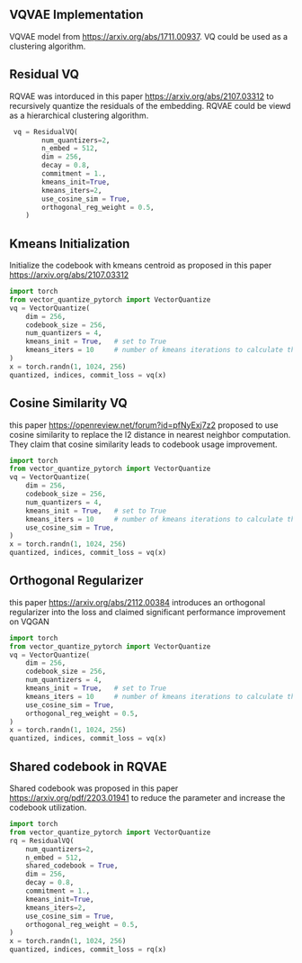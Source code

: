 ## VQVAE Implementation

VQVAE model from https://arxiv.org/abs/1711.00937. VQ could be used as a clustering algorithm.


## Residual VQ

RQVAE was intorduced in this paper https://arxiv.org/abs/2107.03312 to recursively quantize the residuals of the embedding. RQVAE could be viewd as a hierarchical clustering algorithm.

```python
 vq = ResidualVQ(
        num_quantizers=2,
        n_embed = 512,
        dim = 256,
        decay = 0.8,
        commitment = 1.,
        kmeans_init=True, 
        kmeans_iters=2,
        use_cosine_sim = True,
        orthogonal_reg_weight = 0.5,
    )
```

## Kmeans Initialization

Initialize the codebook with kmeans centroid as proposed in this paper https://arxiv.org/abs/2107.03312

```python
import torch
from vector_quantize_pytorch import VectorQuantize
vq = VectorQuantize(
    dim = 256,
    codebook_size = 256,
    num_quantizers = 4,
    kmeans_init = True,   # set to True
    kmeans_iters = 10     # number of kmeans iterations to calculate the centroids for the codebook on init
)
x = torch.randn(1, 1024, 256)
quantized, indices, commit_loss = vq(x)
```


## Cosine Similarity VQ

this paper https://openreview.net/forum?id=pfNyExj7z2 proposed to use cosine similarity to replace the l2 distance in nearest neighbor computation. They claim that cosine similarity leads to codebook usage improvement.

```python
import torch
from vector_quantize_pytorch import VectorQuantize
vq = VectorQuantize(
    dim = 256,
    codebook_size = 256,
    num_quantizers = 4,
    kmeans_init = True,   # set to True
    kmeans_iters = 10     # number of kmeans iterations to calculate the centroids for the codebook on init
    use_cosine_sim = True,
)
x = torch.randn(1, 1024, 256)
quantized, indices, commit_loss = vq(x)
```

## Orthogonal Regularizer

this paper https://arxiv.org/abs/2112.00384 introduces an orthogonal regularizer into the loss and claimed significant performance improvement on VQGAN

```python
import torch
from vector_quantize_pytorch import VectorQuantize
vq = VectorQuantize(
    dim = 256,
    codebook_size = 256,
    num_quantizers = 4,
    kmeans_init = True,   # set to True
    kmeans_iters = 10     # number of kmeans iterations to calculate the centroids for the codebook on init
    use_cosine_sim = True,
    orthogonal_reg_weight = 0.5,
)
x = torch.randn(1, 1024, 256)
quantized, indices, commit_loss = vq(x)
```


## Shared codebook in RQVAE

Shared codebook was proposed in this paper https://arxiv.org/pdf/2203.01941 to reduce the parameter and increase the codebook utilization.


```python
import torch
from vector_quantize_pytorch import VectorQuantize
rq = ResidualVQ(
    num_quantizers=2,
    n_embed = 512,
    shared_codebook = True,
    dim = 256,
    decay = 0.8,
    commitment = 1.,
    kmeans_init=True, 
    kmeans_iters=2,
    use_cosine_sim = True,
    orthogonal_reg_weight = 0.5,
)
x = torch.randn(1, 1024, 256)
quantized, indices, commit_loss = rq(x)
```